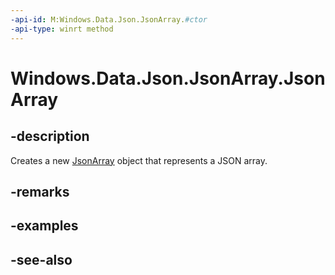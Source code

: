```yaml
---
-api-id: M:Windows.Data.Json.JsonArray.#ctor
-api-type: winrt method
---
```


<!-- Method syntax
public JsonArray()
-->

# Windows.Data.Json.JsonArray.JsonArray

## -description
Creates a new [JsonArray](jsonarray.md) object that represents a JSON array.

## -remarks

## -examples

## -see-also
